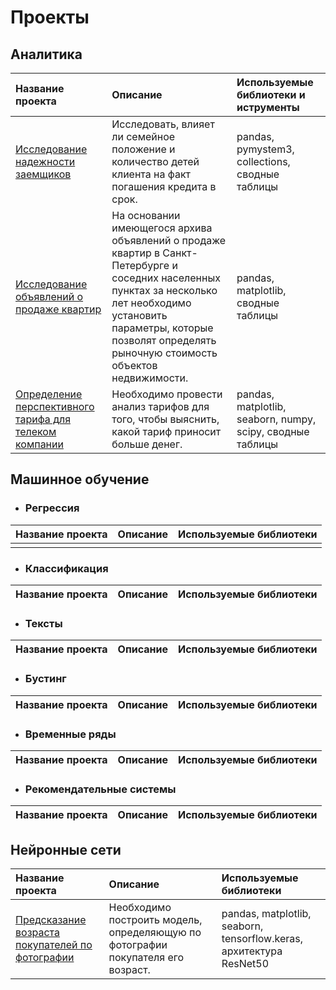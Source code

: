 # Проекты

## Аналитика

|Название проекта|Описание|Используемые библиотеки и иструменты|
|:---------------|:-------|:---------------------|
|[Исследование надежности заемщиков](https://github.com/Naykht/DataScienceProjects/tree/master/research_reliability_of_borrowers)|Исследовать, влияет ли семейное положение и количество детей клиента на факт погашения кредита в срок.|pandas, pymystem3, collections, сводные таблицы|
|[Исследование объявлений о продаже квартир](https://github.com/Naykht/DataScienceProjects/tree/master/research_ads_realty)|На основании имеющегося архива объявлений о продаже квартир в Санкт-Петербурге и соседних населенных пунктах за несколько лет необходимо установить параметры, которые позволят определять рыночную стоимость объектов недвижимости.|pandas, matplotlib, сводные таблицы|
|[Определение перспективного тарифа для телеком компании](https://github.com/Naykht/DataScienceProjects/tree/master/research_mobile_plans)|Необходимо провести анализ тарифов для того, чтобы выяснить, какой тариф приносит больше денег.|pandas, matplotlib, seaborn, numpy, scipy, сводные таблицы|

## Машинное обучение

- ### Регрессия

|Название проекта|Описание|Используемые библиотеки|
|:---------------|:-------|:---------------------|
||||

- ### Классификация

|Название проекта|Описание|Используемые библиотеки|
|:---------------|:-------|:---------------------|

- ### Тексты

|Название проекта|Описание|Используемые библиотеки|
|:---------------|:-------|:---------------------|

- ### Бустинг

|Название проекта|Описание|Используемые библиотеки|
|:---------------|:-------|:---------------------|

- ### Временные ряды

|Название проекта|Описание|Используемые библиотеки|
|:---------------|:-------|:---------------------|

- ### Рекомендательные системы

|Название проекта|Описание|Используемые библиотеки|
|:---------------|:-------|:---------------------|

## Нейронные сети

|Название проекта|Описание|Используемые библиотеки|
|:---------------|:-------|:---------------------|
|[Предсказание возраста покупателей по фотографии](https://github.com/Naykht/DataScienceProjects/tree/master/predict_age_by_photo)|Необходимо построить модель, определяющую по фотографии покупателя его возраст.|pandas, matplotlib, seaborn, tensorflow.keras, архитектура ResNet50|
